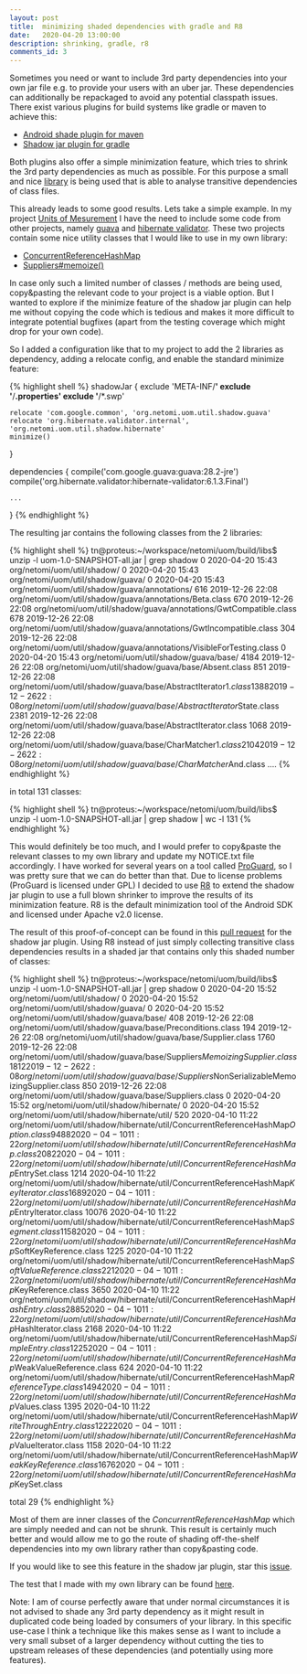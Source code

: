 ```yaml
---
layout: post
title:  minimizing shaded dependencies with gradle and R8
date:   2020-04-20 13:00:00
description: shrinking, gradle, r8
comments_id: 3
---
```


Sometimes you need or want to include 3rd party dependencies into your own jar file e.g. to provide your users with
an uber jar. These dependencies can additionally be repackaged to avoid any potential classpath issues. There exist
various plugins for build systems like gradle or maven to achieve this:

* [Android shade plugin for maven](http://maven.apache.org/plugins/maven-shade-plugin/index.html)
* [Shadow jar plugin for gradle](https://imperceptiblethoughts.com/shadow/)

Both plugins also offer a simple minimization feature, which tries to shrink the 3rd party dependencies as much as
possible. For this purpose a small and nice [library](https://github.com/tcurdt/jdependency) is being used that is
able to analyse transitive dependencies of class files.

This already leads to some good results. Lets take a simple example. In my project [Units of Mesurement](https://github.com/netomi/uom)
I have the need to include some code from other projects, namely [guava](https://github.com/google/guava) and [hibernate validator](https://github.com/hibernate/hibernate-validator).
These two projects contain some nice utility classes that I would like to use in my own library:

* [ConcurrentReferenceHashMap](https://github.com/hibernate/hibernate-validator/blob/master/engine/src/main/java/org/hibernate/validator/internal/util/ConcurrentReferenceHashMap.java)
* [Suppliers#memoize()](https://github.com/google/guava/blob/master/guava/src/com/google/common/base/Suppliers.java#L101)

In case only such a limited number of classes / methods are being used, copy&pasting the relevant code to your project is a viable option.
But I wanted to explore if the minimize feature of the shadow jar plugin can help me without copying the code which is tedious
and makes it more difficult to integrate potential bugfixes (apart from the testing coverage which might drop for your own code).

So I added a configuration like that to my project to add the 2 libraries as dependency, adding a relocate config,
and enable the standard minimize feature:

{% highlight shell %}
shadowJar {
    exclude 'META-INF/**'
    exclude '**/**.properties'
    exclude '**/*.swp'

    relocate 'com.google.common', 'org.netomi.uom.util.shadow.guava'
    relocate 'org.hibernate.validator.internal', 'org.netomi.uom.util.shadow.hibernate'
    minimize()
}

dependencies {
    compile('com.google.guava:guava:28.2-jre')
    compile('org.hibernate.validator:hibernate-validator:6.1.3.Final')

    ...
}
{% endhighlight %}

The resulting jar contains the following classes from the 2 libraries:

{% highlight shell %}
tn@proteus:~/workspace/netomi/uom/build/libs$ unzip -l uom-1.0-SNAPSHOT-all.jar  | grep shadow
        0  2020-04-20 15:43   org/netomi/uom/util/shadow/
        0  2020-04-20 15:43   org/netomi/uom/util/shadow/guava/
        0  2020-04-20 15:43   org/netomi/uom/util/shadow/guava/annotations/
      616  2019-12-26 22:08   org/netomi/uom/util/shadow/guava/annotations/Beta.class
      670  2019-12-26 22:08   org/netomi/uom/util/shadow/guava/annotations/GwtCompatible.class
      678  2019-12-26 22:08   org/netomi/uom/util/shadow/guava/annotations/GwtIncompatible.class
      304  2019-12-26 22:08   org/netomi/uom/util/shadow/guava/annotations/VisibleForTesting.class
        0  2020-04-20 15:43   org/netomi/uom/util/shadow/guava/base/
     4184  2019-12-26 22:08   org/netomi/uom/util/shadow/guava/base/Absent.class
      851  2019-12-26 22:08   org/netomi/uom/util/shadow/guava/base/AbstractIterator$1.class
     1388  2019-12-26 22:08   org/netomi/uom/util/shadow/guava/base/AbstractIterator$State.class
     2381  2019-12-26 22:08   org/netomi/uom/util/shadow/guava/base/AbstractIterator.class
     1068  2019-12-26 22:08   org/netomi/uom/util/shadow/guava/base/CharMatcher$1.class
     2104  2019-12-26 22:08   org/netomi/uom/util/shadow/guava/base/CharMatcher$And.class
....
{% endhighlight %}

in total 131 classes:

{% highlight shell %}
tn@proteus:~/workspace/netomi/uom/build/libs$ unzip -l uom-1.0-SNAPSHOT-all.jar  | grep shadow | wc -l
131
{% endhighlight %}

This would definitely be too much, and I would prefer to copy&paste the relevant classes to my own library and update
my NOTICE.txt file accordingly. I have worked for several years on a tool called [ProGuard](https://www.guardsquare.com/en/products/proguard),
so I was pretty sure that we can do better than that. Due to license problems (ProGuard is licensed under GPL) I decided to
use [R8](https://r8.googlesource.com/r8) to extend the shadow jar plugin to use a full blown shrinker to improve the results
of its minimization feature. R8 is the default minimization tool of the Android SDK and licensed under Apache v2.0 license.

The result of this proof-of-concept can be found in this [pull request](https://github.com/johnrengelman/shadow/pull/566) for the
shadow jar plugin. Using R8 instead of just simply collecting transitive class dependencies results in a shaded jar that 
contains only this shaded number of classes:

{% highlight shell %}
tn@proteus:~/workspace/netomi/uom/build/libs$ unzip -l uom-1.0-SNAPSHOT-all.jar  | grep shadow 
        0  2020-04-20 15:52   org/netomi/uom/util/shadow/
        0  2020-04-20 15:52   org/netomi/uom/util/shadow/guava/
        0  2020-04-20 15:52   org/netomi/uom/util/shadow/guava/base/
      408  2019-12-26 22:08   org/netomi/uom/util/shadow/guava/base/Preconditions.class
      194  2019-12-26 22:08   org/netomi/uom/util/shadow/guava/base/Supplier.class
     1760  2019-12-26 22:08   org/netomi/uom/util/shadow/guava/base/Suppliers$MemoizingSupplier.class
     1812  2019-12-26 22:08   org/netomi/uom/util/shadow/guava/base/Suppliers$NonSerializableMemoizingSupplier.class
      850  2019-12-26 22:08   org/netomi/uom/util/shadow/guava/base/Suppliers.class
        0  2020-04-20 15:52   org/netomi/uom/util/shadow/hibernate/
        0  2020-04-20 15:52   org/netomi/uom/util/shadow/hibernate/util/
      520  2020-04-10 11:22   org/netomi/uom/util/shadow/hibernate/util/ConcurrentReferenceHashMap$Option.class
     9488  2020-04-10 11:22   org/netomi/uom/util/shadow/hibernate/util/ConcurrentReferenceHashMap.class
     2082  2020-04-10 11:22   org/netomi/uom/util/shadow/hibernate/util/ConcurrentReferenceHashMap$EntrySet.class
     1214  2020-04-10 11:22   org/netomi/uom/util/shadow/hibernate/util/ConcurrentReferenceHashMap$KeyIterator.class
     1689  2020-04-10 11:22   org/netomi/uom/util/shadow/hibernate/util/ConcurrentReferenceHashMap$EntryIterator.class
    10076  2020-04-10 11:22   org/netomi/uom/util/shadow/hibernate/util/ConcurrentReferenceHashMap$Segment.class
     1158  2020-04-10 11:22   org/netomi/uom/util/shadow/hibernate/util/ConcurrentReferenceHashMap$SoftKeyReference.class
     1225  2020-04-10 11:22   org/netomi/uom/util/shadow/hibernate/util/ConcurrentReferenceHashMap$SoftValueReference.class
      221  2020-04-10 11:22   org/netomi/uom/util/shadow/hibernate/util/ConcurrentReferenceHashMap$KeyReference.class
     3650  2020-04-10 11:22   org/netomi/uom/util/shadow/hibernate/util/ConcurrentReferenceHashMap$HashEntry.class
     2885  2020-04-10 11:22   org/netomi/uom/util/shadow/hibernate/util/ConcurrentReferenceHashMap$HashIterator.class
     2168  2020-04-10 11:22   org/netomi/uom/util/shadow/hibernate/util/ConcurrentReferenceHashMap$SimpleEntry.class
     1225  2020-04-10 11:22   org/netomi/uom/util/shadow/hibernate/util/ConcurrentReferenceHashMap$WeakValueReference.class
      624  2020-04-10 11:22   org/netomi/uom/util/shadow/hibernate/util/ConcurrentReferenceHashMap$ReferenceType.class
     1494  2020-04-10 11:22   org/netomi/uom/util/shadow/hibernate/util/ConcurrentReferenceHashMap$Values.class
     1395  2020-04-10 11:22   org/netomi/uom/util/shadow/hibernate/util/ConcurrentReferenceHashMap$WriteThroughEntry.class
     1222  2020-04-10 11:22   org/netomi/uom/util/shadow/hibernate/util/ConcurrentReferenceHashMap$ValueIterator.class
     1158  2020-04-10 11:22   org/netomi/uom/util/shadow/hibernate/util/ConcurrentReferenceHashMap$WeakKeyReference.class
     1676  2020-04-10 11:22   org/netomi/uom/util/shadow/hibernate/util/ConcurrentReferenceHashMap$KeySet.class

total 29
{% endhighlight %}

Most of them are inner classes of the _ConcurrentReferenceHashMap_ which are simply needed and can not be shrunk.
This result is certainly much better and would allow me to go the route of shading off-the-shelf dependencies into my
own library rather than copy&pasting code.

If you would like to see this feature in the shadow jar plugin, star this [issue](https://github.com/johnrengelman/shadow/issues/565).

The test that I made with my own library can be found [here](https://github.com/netomi/uom/tree/shadow-dependencies).

Note: I am of course perfectly aware that under normal circumstances it is not advised to shade any 3rd party dependency as
it might result in duplicated code being loaded by consumers of your library. In this specific use-case I think a technique like
this makes sense as I want to include a very small subset of a larger dependency without cutting the ties to upstream releases of
these dependencies (and potentially using more features).